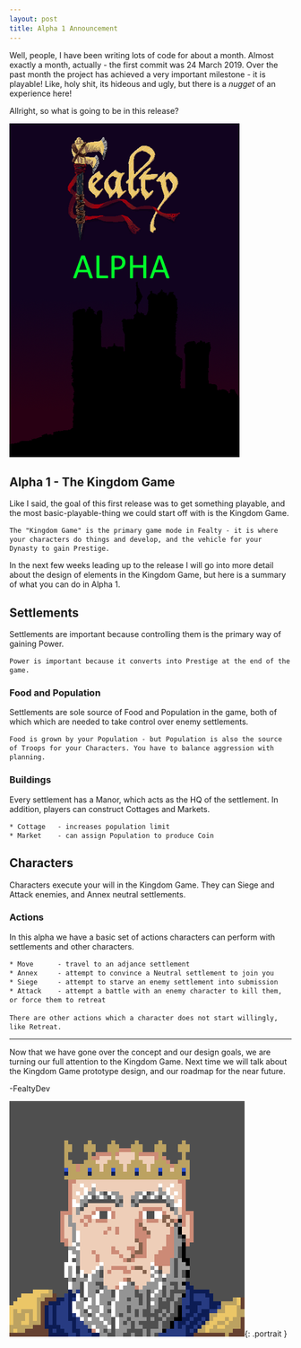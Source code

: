 ```yaml
---
layout: post
title: Alpha 1 Announcement
---
```


Well, people, I have been writing lots of code for about a month. Almost exactly a month, actually - the first commit was 24 March 2019. Over the past month the project has achieved a very important milestone - it is playable! Like, holy shit, its hideous and ugly, but there is a *nugget* of an experience here!

Allright, so what is going to be in this release?

![Alpha Splash image][alpha-splash]

## Alpha 1 - The Kingdom Game

Like I said, the goal of this first release was to get something playable, and the most basic-playable-thing we could start off with is the Kingdom Game.
```
The "Kingdom Game" is the primary game mode in Fealty - it is where your characters do things and develop, and the vehicle for your Dynasty to gain Prestige.
```
In the next few weeks leading up to the release I will go into more detail about the design of elements in the Kingdom Game, but here is a summary of what you can do in Alpha 1.

## Settlements

Settlements are important because controlling them is the primary way of gaining Power.
```
Power is important because it converts into Prestige at the end of the game.
```

### Food and Population
Settlements are sole source of Food and Population in the game, both of which which are needed to take control over enemy settlements.
```
Food is grown by your Population - but Population is also the source of Troops for your Characters. You have to balance aggression with planning.
```

### Buildings
Every settlement has a Manor, which acts as the HQ of the settlement. In addition, players can construct Cottages and Markets.
```
* Cottage   - increases population limit
* Market    - can assign Population to produce Coin
```

## Characters
Characters execute your will in the Kingdom Game. They can Siege and Attack enemies, and Annex neutral settlements.

### Actions
In this alpha we have a basic set of actions characters can perform with settlements and other characters.

```
* Move      - travel to an adjance settlement
* Annex     - attempt to convince a Neutral settlement to join you
* Siege     - attempt to starve an enemy settlement into submission
* Attack    - attempt a battle with an enemy character to kill them, or force them to retreat

There are other actions which a character does not start willingly, like Retreat.
```

---

Now that we have gone over the concept and our design goals, we are turning our full attention to the Kingdom Game. Next time we will talk about the Kingdom Game prototype design, and our roadmap for the near future.

-FealtyDev

![FealtyDevPortrait](/public/images/fealtydevportrait.jpeg){: .portrait }

[alpha-splash]: /public/images/posts/alpha-splash.png